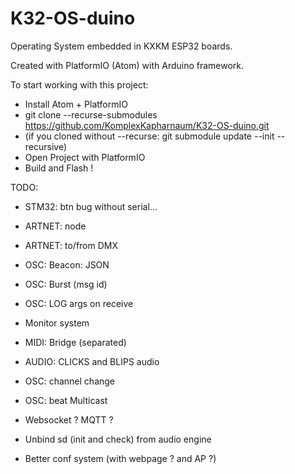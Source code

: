 # K32-OS-duino

Operating System embedded in KXKM ESP32 boards.

Created with PlatformIO (Atom) with Arduino framework.

To start working with this project:
- Install Atom + PlatformIO
- git clone --recurse-submodules https://github.com/KomplexKapharnaum/K32-OS-duino.git
- (if you cloned without --recurse: git submodule update --init --recursive)
- Open Project with PlatformIO
- Build and Flash !


TODO:

- STM32: btn bug without serial...

- ARTNET: node
- ARTNET: to/from DMX
- OSC: Beacon: JSON
- OSC: Burst (msg id)
- OSC: LOG args on receive
- Monitor system 
- MIDI: Bridge (separated)
- AUDIO: CLICKS and BLIPS audio
- OSC: channel change
- OSC: beat Multicast
- Websocket ? MQTT ?
- Unbind sd (init and check) from audio engine
- Better conf system (with webpage ? and AP ?)
